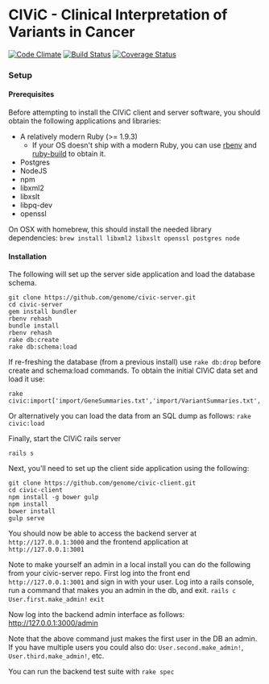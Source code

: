 # CIViC - Clinical Interpretation of Variants in Cancer

[![Code Climate](https://codeclimate.com/github/genome/civic-server/badges/gpa.svg)](https://codeclimate.com/github/genome/civic-server)
[![Build Status](https://travis-ci.org/genome/civic-server.svg)](https://travis-ci.org/genome/civic-server)
[![Coverage Status](https://img.shields.io/coveralls/genome/civic-server.svg)](https://coveralls.io/r/genome/civic-server)

### Setup

#### Prerequisites

Before attempting to install the CIViC client and server software, you should obtain the following applications and libraries:

 * A relatively modern Ruby (>= 1.9.3)
    * If your OS doesn't ship with a modern Ruby, you can use [rbenv](https://github.com/sstephenson/rbenv) and [ruby-build](https://github.com/sstephenson/ruby-build) to obtain it.
 * Postgres
 * NodeJS
 * npm
 * libxml2
 * libxslt
 * libpq-dev
 * openssl

On OSX with homebrew, this should install the needed library dependencies: `brew install libxml2 libxslt openssl postgres node`

#### Installation
The following will set up the server side application and load the database schema.

    git clone https://github.com/genome/civic-server.git
    cd civic-server
    gem install bundler
    rbenv rehash
    bundle install
    rbenv rehash
    rake db:create
    rake db:schema:load

If re-freshing the database (from a previous install) use `rake db:drop` before create and schema:load commands. To obtain the initial CIViC data set and load it use:

    rake civic:import['import/GeneSummaries.txt','import/VariantSummaries.txt','import/ClinActionEvidence.txt','import/VariantGroupSummaries.txt']

Or alternatively you can load the data from an SQL dump as follows:
`rake civic:load`

Finally, start the CIViC rails server

    rails s

Next, you'll need to set up the client side application using the following:

    git clone https://github.com/genome/civic-client.git
    cd civic-client
    npm install -g bower gulp
    npm install
    bower install
    gulp serve

You should now be able to access the backend server at `http://127.0.0.1:3000` and the frontend application at `http://127.0.0.1:3001`

Note to make yourself an admin in a local install you can do the following from your civic-server repo.
First log into the front end `http://127.0.0.1:3001` and sign in with your user.
Log into a rails console, run a command that makes you an admin in the db, and exit.
`rails c`
`User.first.make_admin!`
`exit`

Now log into the backend admin interface as follows:
http://127.0.0.1:3000/admin

Note that the above command just makes the first user in the DB an admin.  If you have multiple users you could also do: `User.second.make_admin!`, `User.third.make_admin!`, etc.

You can run the backend test suite with
`rake spec`

